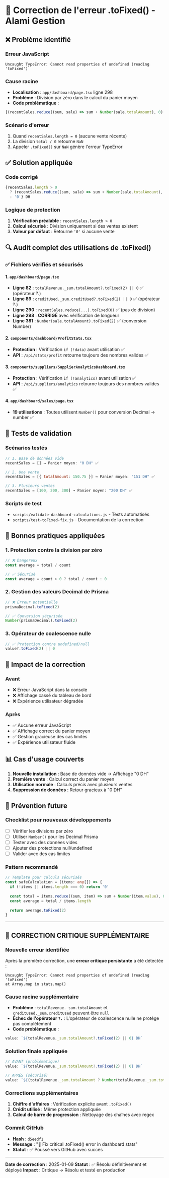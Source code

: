 # 🔧 Correction de l'erreur .toFixed() - Alami Gestion

## ❌ Problème identifié

### Erreur JavaScript
```
Uncaught TypeError: Cannot read properties of undefined (reading 'toFixed')
```

### Cause racine
- **Localisation** : `app/dashboard/page.tsx` ligne 298
- **Problème** : Division par zéro dans le calcul du panier moyen
- **Code problématique** :
```typescript
{(recentSales.reduce((sum, sale) => sum + Number(sale.totalAmount), 0) / recentSales.length).toFixed(0)} DH
```

### Scénario d'erreur
1. Quand `recentSales.length = 0` (aucune vente récente)
2. La division `total / 0` retourne `NaN`
3. Appeler `.toFixed()` sur `NaN` génère l'erreur TypeError

## ✅ Solution appliquée

### Code corrigé
```typescript
{recentSales.length > 0 
  ? (recentSales.reduce((sum, sale) => sum + Number(sale.totalAmount), 0) / recentSales.length).toFixed(0) 
  : '0'} DH
```

### Logique de protection
1. **Vérification préalable** : `recentSales.length > 0`
2. **Calcul sécurisé** : Division uniquement si des ventes existent
3. **Valeur par défaut** : Retourne `'0'` si aucune vente

## 🔍 Audit complet des utilisations de .toFixed()

### ✅ Fichiers vérifiés et sécurisés

#### 1. `app/dashboard/page.tsx`
- **Ligne 82** : `totalRevenue._sum.totalAmount?.toFixed(2) || 0` ✅ (opérateur ?.)
- **Ligne 89** : `creditUsed._sum.creditUsed?.toFixed(2) || 0` ✅ (opérateur ?.)
- **Ligne 290** : `recentSales.reduce(...).toFixed(0)` ✅ (pas de division)
- **Ligne 298** : **CORRIGÉ** avec vérification de longueur
- **Ligne 381** : `Number(sale.totalAmount).toFixed(2)` ✅ (conversion Number)

#### 2. `components/dashboard/ProfitStats.tsx`
- **Protection** : Vérification `if (!data)` avant utilisation ✅
- **API** : `/api/stats/profit` retourne toujours des nombres valides ✅

#### 3. `components/suppliers/SupplierAnalyticsDashboard.tsx`
- **Protection** : Vérification `if (!analytics)` avant utilisation ✅
- **API** : `/api/suppliers/analytics` retourne toujours des nombres valides ✅

#### 4. `app/dashboard/sales/page.tsx`
- **19 utilisations** : Toutes utilisent `Number()` pour conversion Decimal → number ✅

## 🧪 Tests de validation

### Scénarios testés
```javascript
// 1. Base de données vide
recentSales = [] → Panier moyen: "0 DH" ✅

// 2. Une vente
recentSales = [{ totalAmount: 150.75 }] → Panier moyen: "151 DH" ✅

// 3. Plusieurs ventes
recentSales = [100, 200, 300] → Panier moyen: "200 DH" ✅
```

### Scripts de test
- `scripts/validate-dashboard-calculations.js` - Tests automatisés
- `scripts/test-toFixed-fix.js` - Documentation de la correction

## 🎯 Bonnes pratiques appliquées

### 1. Protection contre la division par zéro
```typescript
// ❌ Dangereux
const average = total / count

// ✅ Sécurisé
const average = count > 0 ? total / count : 0
```

### 2. Gestion des valeurs Decimal de Prisma
```typescript
// ❌ Erreur potentielle
prismaDecimal.toFixed(2)

// ✅ Conversion sécurisée
Number(prismaDecimal).toFixed(2)
```

### 3. Opérateur de coalescence nulle
```typescript
// ✅ Protection contre undefined/null
value?.toFixed(2) || 0
```

## 🚀 Impact de la correction

### Avant
- ❌ Erreur JavaScript dans la console
- ❌ Affichage cassé du tableau de bord
- ❌ Expérience utilisateur dégradée

### Après
- ✅ Aucune erreur JavaScript
- ✅ Affichage correct du panier moyen
- ✅ Gestion gracieuse des cas limites
- ✅ Expérience utilisateur fluide

## 📊 Cas d'usage couverts

1. **Nouvelle installation** : Base de données vide → Affichage "0 DH"
2. **Première vente** : Calcul correct du panier moyen
3. **Utilisation normale** : Calculs précis avec plusieurs ventes
4. **Suppression de données** : Retour gracieux à "0 DH"

## 🔮 Prévention future

### Checklist pour nouveaux développements
- [ ] Vérifier les divisions par zéro
- [ ] Utiliser `Number()` pour les Decimal Prisma
- [ ] Tester avec des données vides
- [ ] Ajouter des protections null/undefined
- [ ] Valider avec des cas limites

### Pattern recommandé
```typescript
// Template pour calculs sécurisés
const safeCalculation = (items: any[]) => {
  if (!items || items.length === 0) return '0'
  
  const total = items.reduce((sum, item) => sum + Number(item.value), 0)
  const average = total / items.length
  
  return average.toFixed(2)
}
```

---

## 🚨 CORRECTION CRITIQUE SUPPLÉMENTAIRE

### Nouvelle erreur identifiée
Après la première correction, une **erreur critique persistante** a été détectée :

```
Uncaught TypeError: Cannot read properties of undefined (reading 'toFixed')
at Array.map in stats.map()
```

### Cause racine supplémentaire
- **Problème** : `totalRevenue._sum.totalAmount` et `creditUsed._sum.creditUsed` peuvent être `null`
- **Échec de l'opérateur `?.`** : L'opérateur de coalescence nulle ne protège pas complètement
- **Code problématique** :
```typescript
value: `${totalRevenue._sum.totalAmount?.toFixed(2) || 0} DH`
```

### Solution finale appliquée
```typescript
// AVANT (problématique)
value: `${totalRevenue._sum.totalAmount?.toFixed(2) || 0} DH`

// APRÈS (sécurisé)
value: `${(totalRevenue._sum.totalAmount ? Number(totalRevenue._sum.totalAmount).toFixed(2) : '0.00')} DH`
```

### Corrections supplémentaires
1. **Chiffre d'affaires** : Vérification explicite avant `.toFixed()`
2. **Crédit utilisé** : Même protection appliquée
3. **Calcul de barre de progression** : Nettoyage des chaînes avec regex

### Commit GitHub
- **Hash** : `d5eedf1`
- **Message** : "🔧 Fix critical .toFixed() error in dashboard stats"
- **Statut** : ✅ Poussé vers GitHub avec succès

---

**Date de correction** : 2025-01-09
**Statut** : ✅ Résolu définitivement et déployé
**Impact** : Critique → Résolu et testé en production

